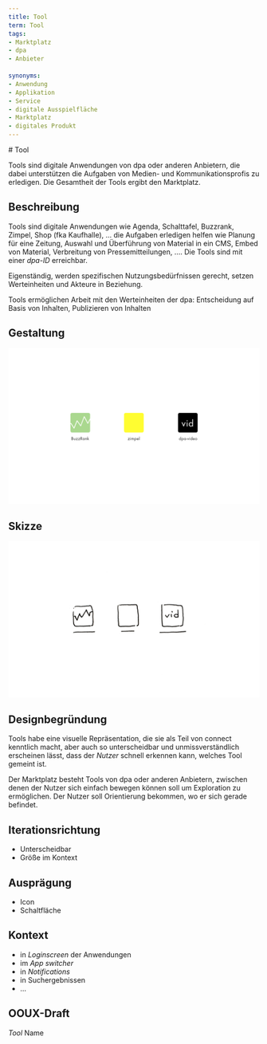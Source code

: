 ```yaml
---
title: Tool
term: Tool
tags:
- Marktplatz
- dpa
- Anbieter

synonyms:
- Anwendung
- Applikation
- Service
- digitale Ausspielfläche
- Marktplatz
- digitales Produkt
---
```


<TagList :items="$page.frontmatter.tags" title="Tags" />
# Tool
<SynonymList :items="$page.frontmatter.synonyms" title="Synonyme"></SynonymList>

Tools sind digitale Anwendungen von dpa oder anderen Anbietern, die dabei unterstützen die Aufgaben von Medien- und Kommunikationsprofis zu erledigen. Die Gesamtheit der Tools ergibt den Marktplatz.

## Beschreibung
Tools sind digitale Anwendungen wie Agenda, Schalttafel, Buzzrank, Zimpel, Shop (fka Kaufhalle), … die Aufgaben erledigen helfen wie Planung für eine Zeitung, Auswahl und Überführung von Material in ein CMS, Embed von Material, Verbreitung von Pressemitteilungen, …. Die Tools  sind mit einer *dpa-ID* erreichbar.

Eigenständig, werden spezifischen Nutzungsbedürfnissen gerecht, setzen Werteinheiten und Akteure in Beziehung.

Tools ermöglichen Arbeit mit den Werteinheiten der dpa: Entscheidung auf Basis von Inhalten, Publizieren von Inhalten

## Gestaltung
![An image](./tool/tool.png)

## Skizze
![An image](./tool/tool-skizze.png)

## Designbegründung

Tools habe eine visuelle Repräsentation, die sie als Teil von connect kenntlich macht, aber auch so unterscheidbar und unmissverständlich erscheinen lässt, dass der *Nutzer* schnell erkennen kann, welches Tool gemeint ist.

Der Marktplatz besteht  Tools von dpa oder anderen Anbietern, zwischen denen der Nutzer sich einfach bewegen können soll um Exploration zu ermöglichen. Der Nutzer soll Orientierung bekommen, wo er sich gerade befindet.

## Iterationsrichtung
- Unterscheidbar
- Größe im Kontext

## Ausprägung

- Icon
- Schaltfläche


## Kontext

- in *Loginscreen* der Anwendungen
- im *App switcher*
- in *Notifications*
- in Suchergebnissen
- …

## OOUX-Draft

*Tool*
Name
